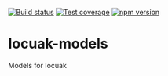 [![Build status](https://github.com/cuaklabs/iocuak/workflows/ci/badge.svg)](https://github.com/cuaklabs/iocuak/workflows/build/badge.svg)
[![Test coverage](https://codecov.io/gh/cuaklabs/iocuak/branch/master/graph/badge.svg?flag=iocuak-models)](https://codecov.io/gh/cuaklabs/iocuak/branch/master/graph/badge.svg?flag=iocuak-models)
[![npm version](https://img.shields.io/github/package-json/v/cuaklabs/iocuak?filename=packages%2Fiocuak-models%2Fpackage.json&style=plastic)](https://www.npmjs.com/package/@cuaklabs/iocuak-models)

# Iocuak-models

Models for Iocuak
